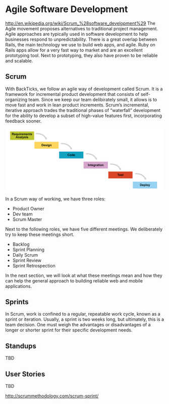 # Agile Software Development

http://en.wikipedia.org/wiki/Scrum_%28software_development%29
The Agile movement proposes alternatives to traditional project management. Agile approaches are typically used in software development to help businesses respond to unpredictability. There is a great overlap between Rails, the main technology we use to build web apps, and agile. Ruby on Rails apps allow for a very fast way to market and are an excellent prototyping tool. Next to prototyping, they also have proven to be reliable and scalable.

## Scrum

With BackTicks, we follow an agile way of development called Scrum. It is a framework for incremental product development that consists of self-organizing team. Since we keep our team delibirately small, it allows is to move fast and work in lean product increments. Scrum’s incremental, iterative approach trades the traditional phases of “waterfall” development for the ability to develop a subset of high-value features first, incorporating feedback sooner.

![Scrum: Incremental Development](/img/scrum_incremental_development.png)

In a Scrum way of working, we have three roles:
- Product Owner
- Dev team
- Scrum Master

Next to the following roles, we have five different meetings. We deliberately try to keep these meetings short.

- Backlog
- Sprint Planning
- Daily Scrum
- Sprint Review
- Sprint Retrospection

In the next section, we will look at what these meetings mean and how they can help the general approach to building reliable web and mobile applications. 

## Sprints

In Scrum, work is confined to a regular, repeatable work cycle, known as a sprint or iteration. Usually, a sprint is two weeks long, but ultimately, this is a team decision. One must weigh the advantages or disadvantages of a longer or shorter sprint for their specific development needs.

## Standups

TBD 

## User Stories

TBD

http://scrummethodology.com/scrum-sprint/

